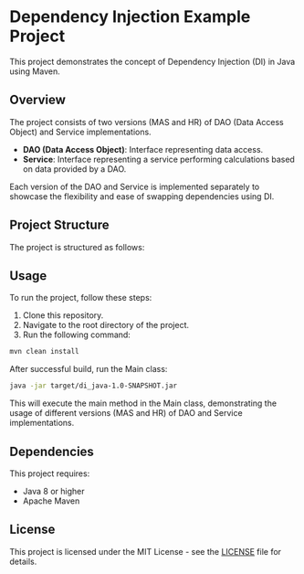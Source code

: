# Dependency Injection Example Project

This project demonstrates the concept of Dependency Injection (DI) in Java using Maven.

## Overview

The project consists of two versions (MAS and HR) of DAO (Data Access Object) and Service implementations.

- **DAO (Data Access Object)**: Interface representing data access.
- **Service**: Interface representing a service performing calculations based on data provided by a DAO.

Each version of the DAO and Service is implemented separately to showcase the flexibility and ease of swapping dependencies using DI.

## Project Structure

The project is structured as follows:

## Usage

To run the project, follow these steps:

1. Clone this repository.
2. Navigate to the root directory of the project.
3. Run the following command:

```bash
mvn clean install
```

After successful build, run the Main class:

```bash
java -jar target/di_java-1.0-SNAPSHOT.jar
```

This will execute the main method in the Main class, demonstrating the usage of different versions (MAS and HR) of DAO and Service implementations.

## Dependencies

This project requires:

- Java 8 or higher
- Apache Maven

## License

This project is licensed under the MIT License - see the [LICENSE](LICENSE) file for details.
